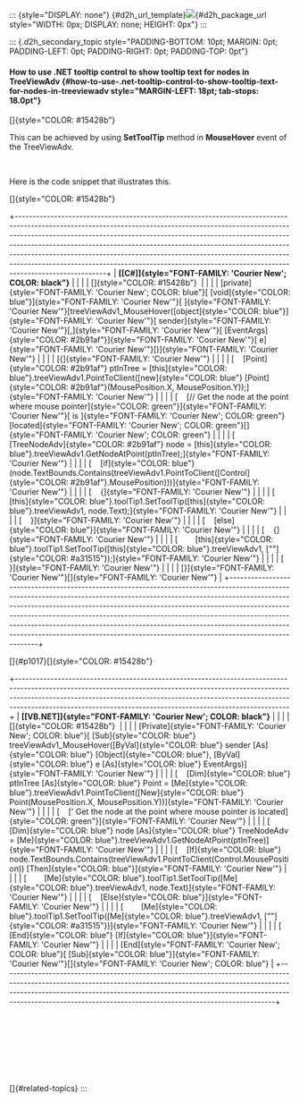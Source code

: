 ::: {style="DISPLAY: none"}
[](ms-xhelp:///?Id=d2h_url_template){#d2h_url_template}![](!package_url!){#d2h_package_url style="WIDTH: 0px; DISPLAY: none; HEIGHT: 0px"}
:::

::: {.d2h_secondary_topic style="PADDING-BOTTOM: 10pt; MARGIN: 0pt; PADDING-LEFT: 0pt; PADDING-RIGHT: 0pt; PADDING-TOP: 0pt"}
#### How to use .NET tooltip control to show tooltip text for nodes in TreeViewAdv {#how-to-use-.net-tooltip-control-to-show-tooltip-text-for-nodes-in-treeviewadv style="MARGIN-LEFT: 18pt; tab-stops: 18.0pt"}

[]{style="COLOR: #15428b"} 

This can be achieved by using **SetToolTip** method in **MouseHover** event of the TreeViewAdv.

 

Here is the code snippet that illustrates this.

[]{style="COLOR: #15428b"} 

+-------------------------------------------------------------------------------------------------------------------------------------------------------------------------------------------------------------------------------------------------------------------------------------------------------------------------------------------------------------------------------------------------------------------------------------------------------------------------------------------------------------+
| **[\[C#\]]{style="FONT-FAMILY: 'Courier New'; COLOR: black"}**                                                                                                                                                                                                                                                                                                                                                                                                                                              |
|                                                                                                                                                                                                                                                                                                                                                                                                                                                                                                             |
| []{style="COLOR: #15428b"}                                                                                                                                                                                                                                                                                                                                                                                                                                                                                  |
|                                                                                                                                                                                                                                                                                                                                                                                                                                                                                                             |
| [private]{style="FONT-FAMILY: 'Courier New'; COLOR: blue"}[ [void]{style="COLOR: blue"}]{style="FONT-FAMILY: 'Courier New'"}[ ]{style="FONT-FAMILY: 'Courier New'"}[treeViewAdv1_MouseHover([object]{style="COLOR: blue"}]{style="FONT-FAMILY: 'Courier New'"}[ sender]{style="FONT-FAMILY: 'Courier New'"}[,]{style="FONT-FAMILY: 'Courier New'"}[ [EventArgs]{style="COLOR: #2b91af"}]{style="FONT-FAMILY: 'Courier New'"}[ e]{style="FONT-FAMILY: 'Courier New'"}[)]{style="FONT-FAMILY: 'Courier New'"} |
|                                                                                                                                                                                                                                                                                                                                                                                                                                                                                                             |
| [{]{style="FONT-FAMILY: 'Courier New'"}                                                                                                                                                                                                                                                                                                                                                                                                                                                                     |
|                                                                                                                                                                                                                                                                                                                                                                                                                                                                                                             |
| [    [Point]{style="COLOR: #2b91af"} ptInTree = [this]{style="COLOR: blue"}.treeViewAdv1.PointToClient([new]{style="COLOR: blue"} [Point]{style="COLOR: #2b91af"}(MousePosition.X, MousePosition.Y));]{style="FONT-FAMILY: 'Courier New'"}                                                                                                                                                                                                                                                                  |
|                                                                                                                                                                                                                                                                                                                                                                                                                                                                                                             |
| [    [// Get the node at the point where mouse pointer]{style="COLOR: green"}]{style="FONT-FAMILY: 'Courier New'"}[ is ]{style="FONT-FAMILY: 'Courier New'; COLOR: green"}[located]{style="FONT-FAMILY: 'Courier New'; COLOR: green"}[]{style="FONT-FAMILY: 'Courier New'; COLOR: green"}                                                                                                                                                                                                                   |
|                                                                                                                                                                                                                                                                                                                                                                                                                                                                                                             |
| [    [TreeNodeAdv]{style="COLOR: #2b91af"} node = [this]{style="COLOR: blue"}.treeViewAdv1.GetNodeAtPoint(ptInTree);]{style="FONT-FAMILY: 'Courier New'"}                                                                                                                                                                                                                                                                                                                                                   |
|                                                                                                                                                                                                                                                                                                                                                                                                                                                                                                             |
| [    [if]{style="COLOR: blue"} (node.TextBounds.Contains(treeViewAdv1.PointToClient([Control]{style="COLOR: #2b91af"}.MousePosition)))]{style="FONT-FAMILY: 'Courier New'"}                                                                                                                                                                                                                                                                                                                                 |
|                                                                                                                                                                                                                                                                                                                                                                                                                                                                                                             |
| [    {]{style="FONT-FAMILY: 'Courier New'"}                                                                                                                                                                                                                                                                                                                                                                                                                                                                 |
|                                                                                                                                                                                                                                                                                                                                                                                                                                                                                                             |
| [        [this]{style="COLOR: blue"}.toolTip1.SetToolTip([this]{style="COLOR: blue"}.treeViewAdv1, node.Text);]{style="FONT-FAMILY: 'Courier New'"}                                                                                                                                                                                                                                                                                                                                                         |
|                                                                                                                                                                                                                                                                                                                                                                                                                                                                                                             |
| [    }]{style="FONT-FAMILY: 'Courier New'"}                                                                                                                                                                                                                                                                                                                                                                                                                                                                 |
|                                                                                                                                                                                                                                                                                                                                                                                                                                                                                                             |
| [    [else]{style="COLOR: blue"}]{style="FONT-FAMILY: 'Courier New'"}                                                                                                                                                                                                                                                                                                                                                                                                                                       |
|                                                                                                                                                                                                                                                                                                                                                                                                                                                                                                             |
| [    {]{style="FONT-FAMILY: 'Courier New'"}                                                                                                                                                                                                                                                                                                                                                                                                                                                                 |
|                                                                                                                                                                                                                                                                                                                                                                                                                                                                                                             |
| [        [this]{style="COLOR: blue"}.toolTip1.SetToolTip([this]{style="COLOR: blue"}.treeViewAdv1, [\"\"]{style="COLOR: #a31515"});]{style="FONT-FAMILY: 'Courier New'"}                                                                                                                                                                                                                                                                                                                                    |
|                                                                                                                                                                                                                                                                                                                                                                                                                                                                                                             |
| [    }]{style="FONT-FAMILY: 'Courier New'"}                                                                                                                                                                                                                                                                                                                                                                                                                                                                 |
|                                                                                                                                                                                                                                                                                                                                                                                                                                                                                                             |
| [}]{style="FONT-FAMILY: 'Courier New'"}[]{style="FONT-FAMILY: 'Courier New'"}                                                                                                                                                                                                                                                                                                                                                                                                                               |
+-------------------------------------------------------------------------------------------------------------------------------------------------------------------------------------------------------------------------------------------------------------------------------------------------------------------------------------------------------------------------------------------------------------------------------------------------------------------------------------------------------------+

[]{#p1017}[]{style="COLOR: #15428b"} 

+----------------------------------------------------------------------------------------------------------------------------------------------------------------------------------------------------------------------------------------------------------------------------------------------------------------------+
| **[\[VB.NET\]]{style="FONT-FAMILY: 'Courier New'; COLOR: black"}**                                                                                                                                                                                                                                                   |
|                                                                                                                                                                                                                                                                                                                      |
| []{style="COLOR: #15428b"}                                                                                                                                                                                                                                                                                           |
|                                                                                                                                                                                                                                                                                                                      |
| [Private]{style="FONT-FAMILY: 'Courier New'; COLOR: blue"}[ [Sub]{style="COLOR: blue"} treeViewAdv1_MouseHover([ByVal]{style="COLOR: blue"} sender [As]{style="COLOR: blue"} [Object]{style="COLOR: blue"}, [ByVal]{style="COLOR: blue"} e [As]{style="COLOR: blue"} EventArgs)]{style="FONT-FAMILY: 'Courier New'"} |
|                                                                                                                                                                                                                                                                                                                      |
| [    [Dim]{style="COLOR: blue"} ptInTree [As]{style="COLOR: blue"} Point = [Me]{style="COLOR: blue"}.treeViewAdv1.PointToClient([New]{style="COLOR: blue"} Point(MousePosition.X, MousePosition.Y))]{style="FONT-FAMILY: 'Courier New'"}                                                                             |
|                                                                                                                                                                                                                                                                                                                      |
| [    [\' Get the node at the point where mouse pointer is located]{style="COLOR: green"}]{style="FONT-FAMILY: 'Courier New'"}                                                                                                                                                                                        |
|                                                                                                                                                                                                                                                                                                                      |
| [    [Dim]{style="COLOR: blue"} node [As]{style="COLOR: blue"} TreeNodeAdv = [Me]{style="COLOR: blue"}.treeViewAdv1.GetNodeAtPoint(ptInTree)]{style="FONT-FAMILY: 'Courier New'"}                                                                                                                                    |
|                                                                                                                                                                                                                                                                                                                      |
| [    [If]{style="COLOR: blue"} node.TextBounds.Contains(treeViewAdv1.PointToClient(Control.MousePosition)) [Then]{style="COLOR: blue"}]{style="FONT-FAMILY: 'Courier New'"}                                                                                                                                          |
|                                                                                                                                                                                                                                                                                                                      |
| [        [Me]{style="COLOR: blue"}.toolTip1.SetToolTip([Me]{style="COLOR: blue"}.treeViewAdv1, node.Text)]{style="FONT-FAMILY: 'Courier New'"}                                                                                                                                                                       |
|                                                                                                                                                                                                                                                                                                                      |
| [    [Else]{style="COLOR: blue"}]{style="FONT-FAMILY: 'Courier New'"}                                                                                                                                                                                                                                                |
|                                                                                                                                                                                                                                                                                                                      |
| [        [Me]{style="COLOR: blue"}.toolTip1.SetToolTip([Me]{style="COLOR: blue"}.treeViewAdv1, [\"\"]{style="COLOR: #a31515"})]{style="FONT-FAMILY: 'Courier New'"}                                                                                                                                                  |
|                                                                                                                                                                                                                                                                                                                      |
| [    [End]{style="COLOR: blue"} [If]{style="COLOR: blue"}]{style="FONT-FAMILY: 'Courier New'"}                                                                                                                                                                                                                       |
|                                                                                                                                                                                                                                                                                                                      |
| [End]{style="FONT-FAMILY: 'Courier New'; COLOR: blue"}[ [Sub]{style="COLOR: blue"}]{style="FONT-FAMILY: 'Courier New'"}[]{style="FONT-FAMILY: 'Courier New'; COLOR: blue"}                                                                                                                                           |
+----------------------------------------------------------------------------------------------------------------------------------------------------------------------------------------------------------------------------------------------------------------------------------------------------------------------+

 

 

 

 

[]{#related-topics}
:::
